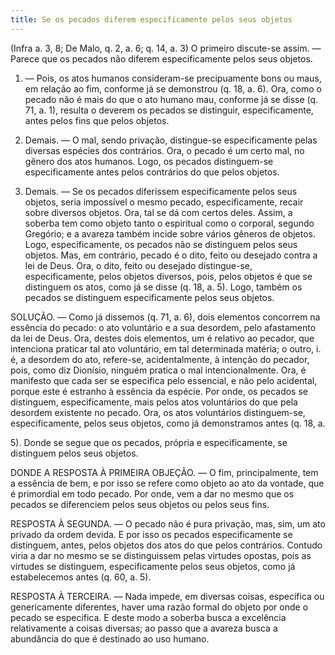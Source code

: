 ```yaml
---
title: Se os pecados diferem especificamente pelos seus objetos
---
```


(Infra a. 3, 8; De Malo, q. 2, a. 6; q. 14, a. 3)
  O primeiro discute-se assim. ― Parece que os pecados não diferem especificamente pelos seus objetos.  

1. ― Pois, os atos humanos consideram-se precipuamente bons ou maus, em relação ao fim, conforme já se demonstrou (q. 18, a. 6). Ora, como o pecado não é mais do que o ato humano mau, conforme já se disse (q. 71, a. 1), resulta o deverem os pecados se distinguir, especificamente, antes pelos fins que pelos objetos.  

2. Demais. ― O mal, sendo privação, distingue-se especificamente pelas diversas espécies dos contrários. Ora, o pecado é um certo mal, no gênero dos atos humanos. Logo, os pecados distinguem-se especificamente antes pelos contrários do que pelos objetos.  

3. Demais. ― Se os pecados diferissem especificamente pelos seus objetos, seria impossível o mesmo pecado, especificamente, recair sobre diversos objetos. Ora, tal se dá com certos deles. Assim, a soberba tem como objeto tanto o espiritual como o corporal, segundo Gregório; e a avareza também incide sobre vários gêneros de objetos. Logo, especificamente, os pecados não se distinguem pelos seus objetos.  Mas, em contrário, pecado é o dito, feito ou desejado contra a lei de Deus. Ora, o dito, feito ou desejado distingue-se, especificamente, pelos objetos diversos, pois, pelos objetos é que se distinguem os atos, como já se disse (q. 18, a. 5). Logo, também os pecados se distinguem especificamente pelos seus objetos.  

SOLUÇÃO. ― Como já dissemos (q. 71, a. 6), dois elementos concorrem na essência do pecado: o ato voluntário e a sua desordem, pelo afastamento da lei de Deus. Ora, destes dois elementos, um é relativo ao pecador, que intenciona praticar tal ato voluntário, em tal determinada matéria; o outro, i. é, a desordem do ato, refere-se, acidentalmente, à intenção do pecador, pois, como diz Dionísio, ninguém pratica o mal intencionalmente. Ora, é manifesto que cada ser se especifica pelo essencial, e não pelo acidental, porque este é estranho à essência da espécie. Por onde, os pecados se distinguem, especificamente, mais pelos atos voluntários do que pela desordem existente no pecado. Ora, os atos voluntários distinguem-se, especificamente, pelos seus objetos, como já demonstramos antes (q. 18, a. 

5). Donde se segue que os pecados, própria e especificamente, se distinguem pelos seus objetos.  

DONDE A RESPOSTA À PRIMEIRA OBJEÇÃO. ― O fim, principalmente, tem a essência de bem, e por isso se refere como objeto ao ato da vontade, que é primordial em todo pecado. Por onde, vem a dar no mesmo que os pecados se diferenciem pelos seus objetos ou pelos seus fins.  

RESPOSTA À SEGUNDA. ― O pecado não é pura privação, mas, sim, um ato privado da ordem devida. E por isso os pecados especificamente se distinguem, antes, pelos objetos dos atos do que pelos contrários. Contudo viria a dar no mesmo se se distinguissem pelas virtudes opostas, pois as virtudes se distinguem, especificamente pelos seus objetos, como já estabelecemos antes (q. 60, a. 5).
 

RESPOSTA À TERCEIRA. ― Nada impede, em diversas coisas, específica ou genericamente diferentes, haver uma razão formal do objeto por onde o pecado se especifica. E deste modo a soberba busca a excelência relativamente a coisas diversas; ao passo que a avareza busca a abundância do que é destinado ao uso humano.